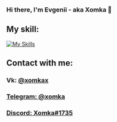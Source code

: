 ### Hi there, I'm Evgenii - aka Xomka 👋 
## My skill:
[![My Skills](https://skillicons.dev/icons?i=js,html,css,java,vue)](https://skillicons.dev)
## Contact with me:
### Vk: <a href="https://vk.com/xomkax" target="_blank">@xomkax
### Telegram: <a href="https://web.telegram.org/k/#@Xomka" target="_blank">@xomka
### Discord: Xomka#1735



